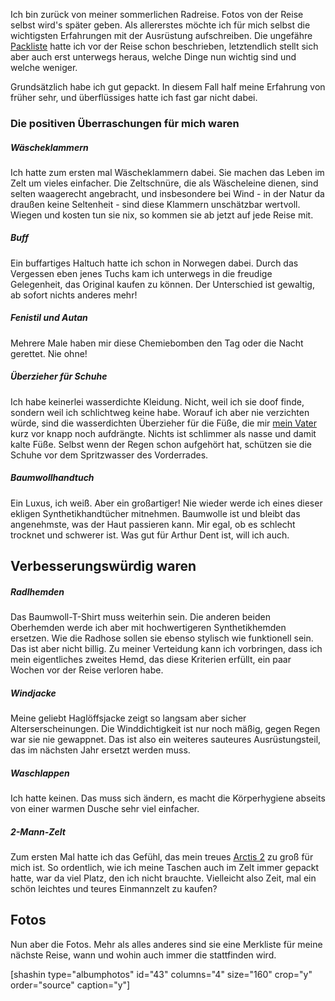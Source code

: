 <html><body><p>Ich bin zurück von meiner sommerlichen Radreise. Fotos von der Reise selbst wird's später geben. Als allererstes möchte ich für mich selbst die wichtigsten Erfahrungen mit der Ausrüstung aufschreiben. Die ungefähre <a href="https://flowfx.de/blog/balkan-2012-packen/">Packliste</a> hatte ich vor der Reise schon beschrieben, letztendlich stellt sich aber auch erst unterwegs heraus, welche Dinge nun wichtig sind und welche weniger.

Grundsätzlich habe ich gut gepackt. In diesem Fall half meine Erfahrung von früher sehr, und überflüssiges hatte ich fast gar nicht dabei.

</p><h3>Die positiven Überraschungen für mich waren</h3>

<h5>Wäscheklammern</h5>

Ich hatte zum ersten mal Wäscheklammern dabei. Sie machen das Leben im Zelt um vieles einfacher. Die Zeltschnüre, die als Wäscheleine dienen, sind selten waagerecht angebracht, und insbesondere bei Wind - in der Natur da draußen keine Seltenheit - sind diese Klammern unschätzbar wertvoll. Wiegen und kosten tun sie nix, so kommen sie ab jetzt auf jede Reise mit.

<!--more-->

<h5>Buff</h5>

Ein buffartiges Haltuch hatte ich schon in Norwegen dabei. Durch das Vergessen eben jenes Tuchs kam ich unterwegs in die freudige Gelegenheit, das Original kaufen zu können. Der Unterschied ist gewaltig, ab sofort nichts anderes mehr!

<h5>Fenistil und Autan</h5>

Mehrere Male haben mir diese Chemiebomben den Tag oder die Nacht gerettet. Nie ohne!

<h5>Überzieher für Schuhe</h5>

Ich habe keinerlei wasserdichte Kleidung. Nicht, weil ich sie doof finde, sondern weil ich schlichtweg keine habe. Worauf ich aber nie verzichten würde, sind die wasserdichten Überzieher für die Füße, die mir <a href="http://www.helmutoptour.de">mein Vater</a> kurz vor knapp noch aufdrängte. Nichts ist schlimmer als nasse und damit kalte Füße. Selbst wenn der Regen schon aufgehört hat, schützen sie die Schuhe vor dem Spritzwasser des Vorderrades.

<h5>Baumwollhandtuch</h5>

Ein Luxus, ich weiß. Aber ein großartiger! Nie wieder werde ich eines dieser ekligen Synthetikhandtücher mitnehmen. Baumwolle ist und bleibt das angenehmste, was der Haut passieren kann. Mir egal, ob es schlecht trocknet und schwerer ist. Was gut für Arthur Dent ist, will ich auch.

<h2>Verbesserungswürdig waren</h2>

<h5>Radlhemden</h5>

Das Baumwoll-T-Shirt muss weiterhin sein. Die anderen beiden Oberhemden werde ich aber mit hochwertigeren Synthetikhemden ersetzen. Wie die Radhose sollen sie ebenso stylisch wie funktionell sein. Das ist aber nicht billig. Zu meiner Verteidung kann ich vorbringen, dass ich mein eigentliches zweites Hemd, das diese Kriterien erfüllt, ein paar Wochen vor der Reise verloren habe.

<h5>Windjacke</h5>

Meine geliebt Haglöffsjacke zeigt so langsam aber sicher Alterserscheinungen. Die Winddichtigkeit ist nur noch mäßig, gegen Regen war sie nie gewappnet. Das ist also ein weiteres sauteures Ausrüstungsteil, das im nächsten Jahr ersetzt werden muss.

<h5>Waschlappen</h5>

Ich hatte keinen. Das muss sich ändern, es macht die Körperhygiene abseits von einer warmen Dusche sehr viel einfacher.

<h5>2-Mann-Zelt</h5>

Zum ersten Mal hatte ich das Gefühl, das mein treues <a href="http://www.globetrotter.de/de/shop/detail.php?mod_nr=107488">Arctis 2</a> zu groß für mich ist. So ordentlich, wie ich meine Taschen auch im Zelt immer gepackt hatte, war da viel Platz, den ich nicht brauchte. Vielleicht also Zeit, mal ein schön leichtes und teures Einmannzelt zu kaufen?

<h2>Fotos</h2>

Nun aber die Fotos. Mehr als alles anderes sind sie eine Merkliste für meine nächste Reise, wann und wohin auch immer die stattfinden wird.

[shashin type="albumphotos" id="43" columns="4" size="160" crop="y" order="source" caption="y"]</body></html>